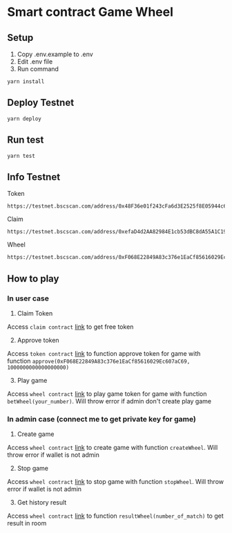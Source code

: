 # Smart contract Game Wheel

## Setup

1. Copy .env.example to .env
2. Edit .env file
3. Run command

```
yarn install
```

## Deploy Testnet

```
yarn deploy
```

## Run test

```
yarn test
```

## Info Testnet

Token

```
https://testnet.bscscan.com/address/0x48F36e01f243cFa6d3E2525f8E05944c68441fC6
```

Claim

```
https://testnet.bscscan.com/address/0xefaD4d2AA82984E1cb53dBC8dA55A1C1990339aC
```

Wheel

```
https://testnet.bscscan.com/address/0xF068E22849A83c376e1EaCf85616029Ec607aC69
```

## How to play

### In user case

1. Claim Token

Access `claim contract` [link](https://testnet.bscscan.com/address/0xefaD4d2AA82984E1cb53dBC8dA55A1C1990339aC#writeContract) to get free token

2. Approve token

Access `token contract` [link](https://testnet.bscscan.com/address/0xefaD4d2AA82984E1cb53dBC8dA55A1C1990339aC#writeContract) to function approve token for game with function `approve(0xF068E22849A83c376e1EaCf85616029Ec607aC69, 1000000000000000000)`

3. Play game

Access `wheel contract` [link](https://testnet.bscscan.com/address/0xF068E22849A83c376e1EaCf85616029Ec607aC69#writeContract) to play game token for game with function `betWheel(your_number)`. Will throw error if admin don't create play game

### In admin case (connect me to get private key for game)

1. Create game

Access `wheel contract` [link](https://testnet.bscscan.com/address/0xF068E22849A83c376e1EaCf85616029Ec607aC69#writeContract) to create game with function `createWheel`. Will throw error if wallet is not admin

2. Stop game

Access `wheel contract` [link](https://testnet.bscscan.com/address/0xF068E22849A83c376e1EaCf85616029Ec607aC69#writeContract) to stop game with function `stopWheel`. Will throw error if wallet is not admin

3. Get history result

Access `wheel contract` [link](https://testnet.bscscan.com/address/0xF068E22849A83c376e1EaCf85616029Ec607aC69#readContract) to function `resultWheel(number_of_match)` to get result in room
